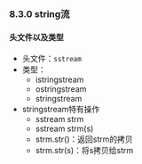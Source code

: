 ### 8.3.0 string流

#### 头文件以及类型

* 头文件：`sstream`
* 类型：
  * istringstream
  * ostringstream
  * stringstream
* stringstream特有操作
  * sstream strm
  * sstream strm(s)
  * strm.str()：返回strm的拷贝
  * strm.str(s)：将s拷贝给strm

